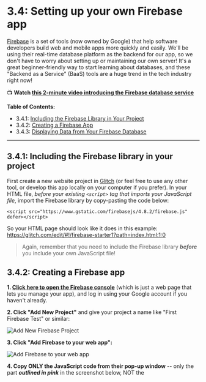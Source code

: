 # 3.4: Setting up your own Firebase app

[Firebase](https://firebase.google.com/) is a set of tools (now owned by Google) that help software developers build web and mobile apps more quickly and easily. We'll be using their real-time database platform as the backend for our app, so we don't have to worry about setting up or maintaining our own server! It's a great beginner-friendly way to start learning about databases, and these "Backend as a Service" (BaaS) tools are a huge trend in the tech industry right now!

:tv: **Watch [this 2-minute video introducing the Firebase database service](https://youtube.com/watch?v=U5aeM5dvUpA)**

**Table of Contents:**  
  - 3.4.1: [Including the Firebase Library in Your Project](#321-including-the-firebase-library-in-your-project)
  - 3.4.2: [Creating a Firebase App](#322-creating-a-firebase-app)
  - 3.4.3: [Displaying Data from Your Firebase Database](#323-displaying-data-from-your-firebase-database)

<hr/>

## 3.4.1: Including the Firebase library in your project

First create a new website project in [Glitch](https://glitch.com/) (or feel free to use any other tool, or develop this app locally on your computer if you prefer).
In your HTML file, *before your existing `<script>` tag that imports your JavaScript file*, import the Firebase library by copy-pasting the code below:
```
<script src="https://www.gstatic.com/firebasejs/4.8.2/firebase.js" defer></script>
```
So your HTML page should look like it does in this example: 
https://glitch.com/edit/#!/firebase-starter1?path=index.html:1:0

  > Again, remember that you need to include the Firebase library ***before*** you include your own JavaScript file!


## 3.4.2: Creating a Firebase app

**1. [Click here to open the Firebase console](https://console.firebase.google.com/)** (which is just a web page that lets you manage your app), and log in using your Google account if you haven't already.
 
**2. Click "Add New Project"** and give your project a name like "First Firebase Test" or similar:  

  ![Add New Firebase Project](https://raw.githubusercontent.com/LearnTeachCode/intro-javascript-class/master/week-3/img/addproject.png)
 
**3. Click "Add Firebase to your web app":**
  
  ![Add Firebase to your web app](https://raw.githubusercontent.com/LearnTeachCode/intro-javascript-class/master/week-3/img/add-firebase-to-web-app.png)
 
**4. Copy ONLY the JavaScript code from their pop-up window** -- only the part ***outlined in pink*** in the screenshot below, NOT the <script> tags. Then paste that code into your JavaScript file:  

  ![Copy Firebase initialization code](https://raw.githubusercontent.com/LearnTeachCode/intro-javascript-class/master/week-3/img/addfirebase.png)

So your JavaScript file should now look very similar to this:
https://glitch.com/edit/#!/firebase-starter1?path=script.js:12:31

  > **Don't copy-paste my code from the Glitch project above!** You need to use your own database name, API key, etc for your Firebase app, *not mine!*

**5. In the Firebase console, navigate to the "Database" page and then to the "Rules" tab.**

  > Shortcut: [Click on this link](https://console.firebase.google.com/project/_/database/rules) and then choose your project to get to the page quickly!

Then double-click the code where it says `"auth !== null"` and type to replace it with ```true``` so that the code says `".read": true, ".write": true` for the rules.

Note: **Don't** use quote marks around `true`! So it should look like this:  

![database rules](https://raw.githubusercontent.com/LearnTeachCode/intro-javascript-class/master/week-3/img/rules.png)

**6. Click the Publish button right above the rules to save your changes.** You should now see a warning like in the image below, saying that your security rules are defined as public and anyone can read or write to your database:  

![database rules warning](https://raw.githubusercontent.com/LearnTeachCode/intro-javascript-class/master/week-3/img/rulewarning.png)

That's exactly what we want right now; while we're testing this first version of our app, we want it to work without requiring users to sign in first. Later on you can change the rules to add security as needed, once you’re ready to share your app with the world.

:trophy: **Congrats, you now have a Firebase app!** :) To recap, your project should look similar to this:  
https://glitch.com/edit/#!/firebase-starter1 


## 3.4.3: Displaying data from your Firebase database

Now let's make sure our Firebase app is working! First we'll add some sample data directly in the Firebase console, and then we'll test it out by displaying that data on a web page.

**1. In the Firebase Console (the website you logged into earlier), click "Develop" on the left menu, then "Database", and then to the "Data" tab.**

  > **Shortcut:** [Click on this link](https://console.firebase.google.com/project/_/database/data) and then choose your project.

**2. Hover your mouse over the name of your database (in my example below, it’s called `fir-test-c7763`) and then click on the plus sign that appears:**  

![hover data](https://raw.githubusercontent.com/LearnTeachCode/intro-javascript-class/master/week-3/img/hoverrule.png)

**3. In the two text boxes that pop up, type "greeting" for the name and "Hi from Firebase!" for the value.**

Then click the blue **"Add"** button when you're ready to save your new data:  

![add data](https://raw.githubusercontent.com/LearnTeachCode/intro-javascript-class/master/week-3/img/adddata.png)

Great, we have some data to tinker with! :) In the next several steps, we'll write some code to display that data on our web page and make sure our Firebase app is working.

**4. In your HTML file, create an HTML element like a paragraph, and give it an id of `"firebase-greeting"`.**

**5. Then in your JavaScript file, create an object named `firebaseGreetElem` that represents the paragraph you just created above.**

  > Remember, the `document.getElementById()` function is how we take an HTML element and convert it into a JavaScript object!

**6. Create another JavaScript object called `dbGreetingRef`.** This object will be our reference to the location in our database with the path of `"greeting"`. Use this code below:

```javascript
// Create a database reference object for the location in our database with the path "greeting"
let dbGreetingRef = firebase.database().ref("greeting");
```

  > Be sure to review [section 3.1.3 on Firebase database reference objects](https://github.com/LearnTeachCode/intro-javascript-class/blob/master/week-3/3-1-firebase-functions.md#313-firebase-database-reference-objects-and-the-ref-function)!

**7. Next, we'll use another built-in Firebase function to create an event listener.** We always need to use events to access data from our Firebase database. See [section 3.1.4: Reading data with Firebase event listeners](https://github.com/LearnTeachCode/intro-javascript-class/blob/master/week-3/3-1-firebase-functions.md#314-reading-data-with-firebase-event-listeners) to review!

```javascript
// Set up the Firebase event listener on our database reference object
// Any time the "value" event is triggered (when the page loads or when the data changes),
// then our code will run the function named displayFirebaseGreeting
dbGreetingRef.on("value", displayFirebaseGreeting);
```

**8. After that, define the `displayFirebaseGreeting` function.** It takes a special `dataSnapshot` object as input, then uses the Firebase `val()` function to extract the value of our actual data, and finally displays it on our web page by setting the `textContent` property of our paragraph to equal the value of our data.

```javascript
// Define the function named displayFirebaseGreeting,
function displayFirebaseGreeting(dataSnapshot) {
  firebaseGreetElem.textContent = dataSnapshot.val();
}
```

  > Lots of new concepts here! The topics above are also covered in [section 3.1.4: Reading data with Firebase event listeners](https://github.com/LearnTeachCode/intro-javascript-class/blob/master/week-3/3-1-firebase-functions.md#314-reading-data-with-firebase-event-listeners), so be sure to read those notes.

**9. Now let's test our new app!**

Open up your web page, and you should now see your message "Hi from Firebase!" appear on the page! :)

**10. While the web page is open in your web browser -- leave it open, no need to refresh the page! -- open another tab and change the message in your Firebase console.**

To get back to editing the data in your Firebase console, you can click "Develop" on the left menu of the Firebase console website, then click "Database", and then go to the "Data" tab.

  > **Shortcut:** [Click on this link](https://console.firebase.google.com/project/_/database/data) and then choose your project.

Click on your `"Hi from Firebase!"` message, and type in the box to change the value to something else like `"I changed this data in Firebase!"` Then press the **Enter key** to save your changes:

![change data](https://raw.githubusercontent.com/LearnTeachCode/intro-javascript-class/master/week-3/img/changeddata.png)

Now look at your web page again. If it worked, you'll see the data change *in real time*, instantly, without ever refreshing the web page! Cool, right?

<hr/>

:trophy: ***Congratulations!*** **You now have your very own Firebase app to practice with and help you build prototypes for any database-driven applications you can think of!**
